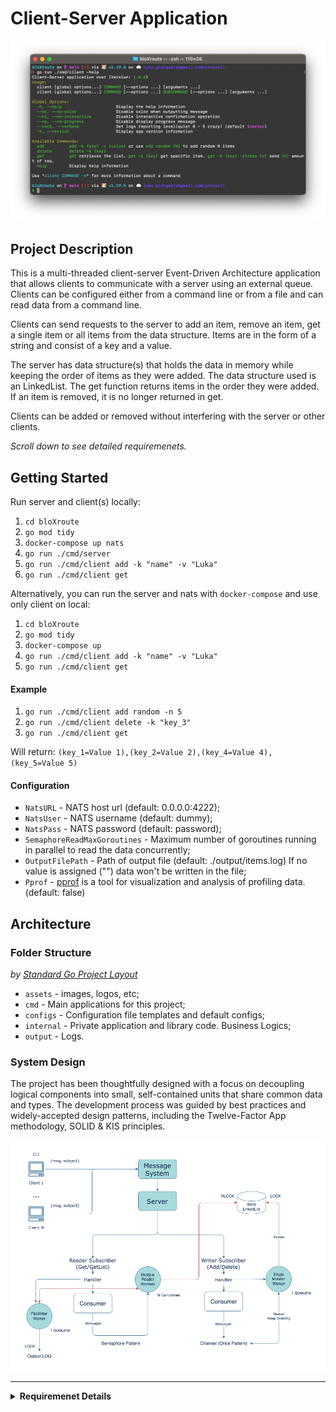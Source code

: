 # Client-Server Application

<center><img src="./assets/screenshot.png" width="1000" /></center>

## Project Description

This is a multi-threaded client-server Event-Driven Architecture application that allows clients to communicate with a server using an external queue. Clients can be configured either from a command line or from a file and can read data from a command line.

Clients can send requests to the server to add an item, remove an item, get a single item or all items from the data structure. Items are in the form of a string and consist of a key and a value.

The server has data structure(s) that holds the data in memory while keeping the order of items as they were added. The data structure used is an LinkedList. The get function returns items in the order they were added. If an item is removed, it is no longer returned in get.

Clients can be added or removed without interfering with the server or other clients.

_Scroll down to see detailed requiremenets._

## Getting Started

Run server and client(s) locally:

1. `cd bloXroute`
1. `go mod tidy`
1. `docker-compose up nats`
1. `go run ./cmd/server`
1. `go run ./cmd/client add -k "name" -v "Luka"`
1. `go run ./cmd/client get`

Alternatively, you can run the server and nats with `docker-compose` and use only client on local:

1. `cd bloXroute`
1. `go mod tidy`
1. `docker-compose up`
1. `go run ./cmd/client add -k "name" -v "Luka"`
1. `go run ./cmd/client get`

#### Example
1. `go run ./cmd/client add random -n 5`
1. `go run ./cmd/client delete -k "key_3"`
1. `go run ./cmd/client get`

Will return: `(key_1=Value 1),(key_2=Value 2),(key_4=Value 4),(key_5=Value 5)`

#### Configuration

- `NatsURL` - NATS host url (default: 0.0.0.0:4222);
- `NatsUser` - NATS username (default: dummy);
- `NatsPass` - NATS password (default: password);
- `SemaphoreReadMaxGoroutines` - Maximum number of goroutines running in parallel to read the data concurrently;
- `OutputFilePath` - Path of output file (default: ./output/items.log) If no value is assigned ("") data won't be written in the file;
- `Pprof` - [pprof](https://github.com/google/pprof) is a tool for visualization and analysis of profiling data. (default: false)

## Architecture

### Folder Structure
*by [Standard Go Project Layout](https://github.com/golang-standards/project-layout)*
- `assets` -  images, logos, etc;
- `cmd` - Main applications for this project;
- `configs` - Configuration file templates and default configs;
- `internal` - Private application and library code. Business Logics;
- `output` - Logs.

### System Design
The project has been thoughtfully designed with a focus on decoupling logical components into small, self-contained units that share common data and types. The development process was guided by best practices and widely-accepted design patterns, including the Twelve-Factor App methodology, SOLID & KIS principles.

<center><img src="./assets/design.png" /></center>

---

<details>
<summary><strong>Requiremenet Details</strong></summary>
<br />
You need to implement a **Client-Server application** with the following requirements:
* multiple-threaded server;
* clients;
* External queue between the clients and server.

Clients:

- Should be configured from a command line or from a file (you decide);
- Can read data from a file or from a command line (you decide);
- Can request server to AddItem(key, value), RemoveItem(key), GetItem(key), GetAllItems()
- Data is in the form of strings.

- Clients can be added / removed while not interfering to the server or other clients.

Server:

- Has data structure(s) that holds the data in the memory while keeping the order of items as they added (Ordered Map for C++);
  - The data structure must keep the order of items as they added.
    For example: If client added the following items in the following order (A, a), (B, b), (D, d), (E, e), (C, c).
    The GetAllItems returns (A, a), (B, b), (D, d), (E, e), (C, d)
    If item D was removed, the GetAllItems return (A, a), (B, b), (E, e), (C, c)
- Server should be able to add an item, remove an item, get a single or all item from the data structure;
- An item consists of a key (string) and a value (string)

External queue:

- Can be Amazon Simple Queue Service (SQS) or RabbitMQ (you decide);

Clients send requests to the external queue - while the server reads those and execute them on its data structure. You define the structure of the messages (AddItem, RemoveItem, GetItem, GetAllItems)

The flow of the project:

1. Multiple clients are sending requests to the queue (and not waiting for the response).
2. Server is reading requests from the queue and processing them, the output of the server is written to a log file
3. Server should be able to process items in parallel
4. log messages (debug, error) are written to stdout

Definition of success:

- Working project that can be executed on your computer (preferred OS = linux)
- Being able to explain how the project works and how to deploy the project (for the first time) on another computer
- If you take something from the Internet or consult anyone for anything, you should be able to understand it perfectly
- Code has no bugs, no dangling references / assets / resources, no resource leaks
- Code is clean and readable
- Code is reasonably efficient (server idle time will be measured)
- Working with channels
- Working with go func
- Separate between components
- You implement the data structure(s) by yourself

You should develop the project using GOLang.

</details>
